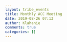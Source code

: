 ```yaml
---
layout: tribe_events
title: Monthly ACC Meeting
date: 2019-08-26 07:13
author: Klahanie
comments: true
categories: []
---
```


